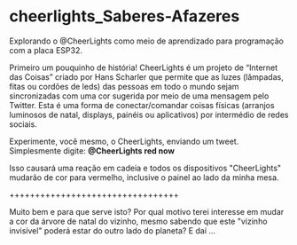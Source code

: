 # cheerlights_Saberes-Afazeres
Explorando o @CheerLights como meio de aprendizado para programação com a placa ESP32. 

Primeiro um pouquinho de história!
CheerLights é um projeto de “Internet das Coisas” criado por Hans Scharler que permite que as luzes (lâmpadas, fitas ou cordões de leds) das pessoas em todo o mundo sejam sincronizadas com uma cor sugerida por meio de uma mensagem pelo Twitter. Esta é uma forma de conectar/comandar coisas físicas (arranjos luminosos de natal, displays, painéis ou aplicativos) por intermédio de redes sociais.

Experimente, você mesmo, o CheerLights, enviando um tweet. Simplesmente digite: **@CheerLights red now** <enter>

Isso causará uma reação em cadeia e todos os dispositivos "CheerLights" mudarão de cor para vermelho, inclusive o painel ao lado da minha mesa.

+++++++++++++++++++++++++++++++++

Muito bem e para que serve isto? Por qual motivo terei interesse em mudar a cor da árvore de natal do vizinho, mesmo sabendo que este "vizinho invisível" poderá estar do outro lado do planeta? E daí ...
